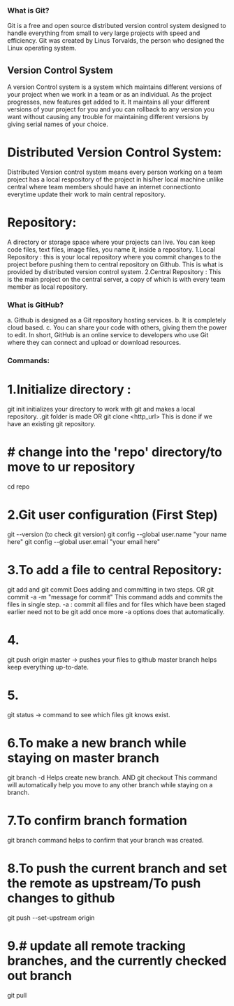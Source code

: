### What is Git?
   Git is a free and open source distributed version control system designed to handle everything from small to very large projects with speed and efficiency. Git was created by  ‎Linus Torvalds, the person who designed the Linux operating system.
## Version Control System
   A version Control system is a system which maintains different versions of your project when we work in a team or as an individual. As the project progresses, new features get added to it. It maintains all your different versions of your project for you and you can rollback to any version you want without causing any trouble for maintaining different versions by giving serial names of your choice.
# Distributed Version Control System:
   Distributed Version control system means every person working on a team project has a local respository of the project in his/her local machine unlike central where team members should have an internet connectionto everytime update their work to main central repository.
# Repository:
   A directory or storage space where your projects can live. You can keep code files, text files, image files, you name it, inside a repository.
1.Local Repository : this is your local repository where you commit changes to the
project before pushing them to central repository on Github. This is what is provided by distributed version control system.
2.Central Repository : This is the main project on the central server, a copy of which
is with every team member as local repository.

### What is GitHub?
a. Github is designed as a Git repository hosting services.
b. It is completely cloud based. 
c. You can share your code with others, giving them the power to edit.
In short, GitHub is an online service to developers who use Git where they can connect and upload or download resources.

### Commands:
# 1.Initialize directory :
git init 
initializes your directory to work with git and
makes a local repository. .git folder is made
OR
git clone <http_url> 
This is done if we have an existing git repository.

# # change into the 'repo' directory/to move to ur repository
cd repo

# 2.Git user configuration (First Step)
git --version (to check git version)
git config --global user.name "your name here"
git config --global user.email "your email here"

# 3.To add a file to central Repository:
git add <filename>
and
git commit
Does adding and committing in two steps.
OR
git commit -a -m "message for commit"
This command adds and commits the files in single step.
-a : commit all files and for files which have been 
     staged earlier need not to be git add once more
-a options does that automatically.

# 4.
git push origin master -> pushes your files to 
                         github master branch
                         helps keep everything up-to-date.

# 5.
git status -> command to see which files git knows exist.

# 6.To make a new branch while staying on master branch
 git branch -d <filename>
 Helps create new branch.
 AND
 git checkout <branchname>
 This command will automatically help you move to any other branch while staying on a branch.

# 7.To confirm branch formation
 git branch 
 command helps to confirm that your branch was created.

# 8.To push the current branch and set the remote as upstream/To push changes to github
 git push --set-upstream origin <filename> 

# 9.# update all remote tracking branches, and the currently checked out branch
git pull


